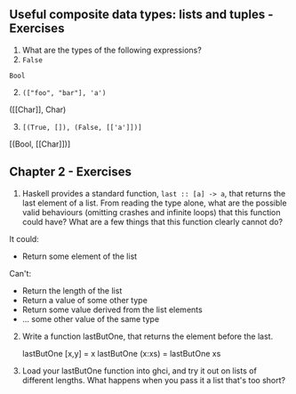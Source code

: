 
## Useful composite data types: lists and tuples - Exercises

1. What are the types of the following expressions?
  1. `False`

  `Bool`
  
  2. `(["foo", "bar"], 'a')`

  ([[Char]], Char)
  
  3. `[(True, []), (False, [['a']])]`

  [(Bool, [[Char]])]

## Chapter 2 - Exercises

1. Haskell provides a standard function, `last :: [a] -> a`, that returns the last element of a list.
   From reading the type alone, what are the possible valid behaviours (omitting crashes and infinite loops) that this function could have?
   What are a few things that this function clearly cannot do?

It could:
* Return some element of the list

Can't:
* Return the length of the list
* Return a value of some other type
* Return some value derived from the list elements
* ... some other value of the same type


2. Write a function lastButOne, that returns the element before the last.

   lastButOne [x,y] = x
   lastButOne (x:xs) = lastButOne xs

3. Load your lastButOne function into ghci, and try it out on lists of different lengths.
   What happens when you pass it a list that's too short?
